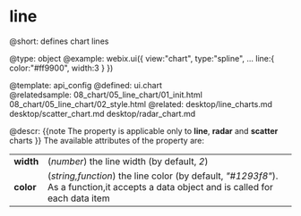 line
=============


@short:
	defines chart lines

@type: object
@example:
webix.ui({
	view:"chart",
    type:"spline",
    ...
	line:{
		color:"#ff9900",
		width:3
	} 
})


@template:	api_config
@defined:	ui.chart	
@relatedsample:
	08_chart/05_line_chart/01_init.html
	08_chart/05_line_chart/02_style.html
@related: 
	desktop/line_charts.md
    desktop/scatter_chart.md
    desktop/radar_chart.md
	
@descr:
{{note
The property is applicable only to **line**, **radar** and **scatter** charts
}}
The available attributes of the property are:
<table class="webixdoc_links">
	<tbody>
		<tr>
			<td class="webixdoc_links0"> <b>width</b> </td>
			<td>(<i>number</i>) the line width (by default, <i>2</i>)</td>
		</tr>
		<tr>
			<td class="webixdoc_links0"><b>color</b></td>
			<td>(<i>string,function</i>) the line color (by default, <i>"#1293f8"</i>).<br> As a function,it accepts a data object and is called for each data item</td>
		</tr>
</tbody>
</table>


